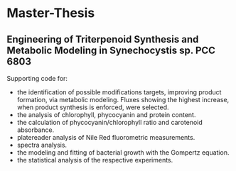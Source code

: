 # Master-Thesis
## Engineering of Triterpenoid Synthesis and Metabolic Modeling in Synechocystis sp. PCC 6803

Supporting code for:

- the identification of possible modifications targets, improving product formation, via metabolic modeling. Fluxes showing the highest increase,       when product synthesis is enforced, were selected. 
- the analysis of chlorophyll, phycocyanin and protein content. 
- the calculation of phycocyanin/chlorophyll ratio and carotenoid absorbance.
- platereader analysis of Nile Red fluorometric measurements.
- spectra analysis.
- the modeling and fitting of bacterial growth with the Gompertz equation.
- the statistical analysis of the respective experiments.
